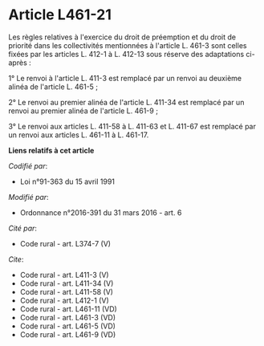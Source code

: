 # Article L461-21

Les règles relatives à l'exercice du droit de préemption et du droit de priorité dans les collectivités mentionnées à
l'article L. 461-3 sont celles fixées par les articles L. 412-1 à L. 412-13 sous réserve des adaptations ci-après : 

1° Le renvoi à l'article L. 411-3 est remplacé par un renvoi au deuxième alinéa de l'article L. 461-5 ; 

2° Le renvoi au premier alinéa de l'article L. 411-34 est remplacé par un renvoi au premier alinéa de l'article L. 461-9 ; 

3° Le renvoi aux articles L. 411-58 à L. 411-63 et L. 411-67 est remplacé par un renvoi aux articles L. 461-11 à L. 461-17.

**Liens relatifs à cet article**

_Codifié par_:

  - Loi n°91-363 du 15 avril 1991

_Modifié par_:

  - Ordonnance n°2016-391 du 31 mars 2016 - art. 6

_Cité par_:

  - Code rural - art. L374-7 (V)

_Cite_:

  - Code rural - art. L411-3 (V)
  - Code rural - art. L411-34 (V)
  - Code rural - art. L411-58 (V)
  - Code rural - art. L412-1 (V)
  - Code rural - art. L461-11 (VD)
  - Code rural - art. L461-3 (VD)
  - Code rural - art. L461-5 (VD)
  - Code rural - art. L461-9 (VD)
